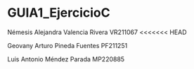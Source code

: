 # GUIA1_EjercicioC

Némesis Alejandra Valencia Rivera VR211067
<<<<<<< HEAD

Geovany Arturo Pineda Fuentes PF211251

Luis Antonio Méndez Parada MP220885
